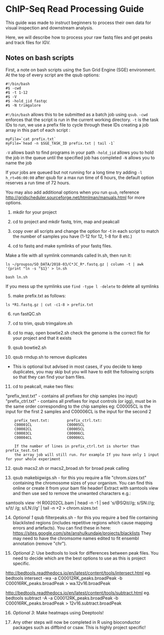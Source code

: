 # ChIP-Seq Read Processing Guide

This guide was made to instruct beginners to process their own data for visual inspection and downstream analysis.

Here, we will describe how to process your raw fastq files and get peaks and track files for IGV.

## Notes on bash scripts

First, a note on bash scripts using the Sun Grid Engine (SGE) environment. 
At the top of every script are the qsub options:

```
#!/bin/bash
#$ -cwd
#$ -t 1-12
#$ -V
#$ -hold_jid fastqc
#$ -N trimgalore

```

```#!/bin/bash``` allows this to be submitted as a batch job using ```qsub```.
```-cwd``` enforces that the script is run in the current working directory.
```-t``` is the task IDs to run, we use a prefix file to cycle through these IDs creating a job array in this part of each script :

```
myFile=`cat prefix.txt`
myFile=`head -n $SGE_TASK_ID prefix.txt | tail -1`
```

```-V``` allows bash to find programs in your path
```-hold_jid``` allows you to hold the job in the queue until the specified job has completed
```-N``` allows you to name the job

If your jobs are queued but not running for a long time try adding ```-l h_rt=06:00:00``` after qsub for a max run time of 6 hours,
the default option reserves a run time of 72 hours.

You may also add additional options when you run ```qsub```, reference http://gridscheduler.sourceforge.net/htmlman/manuals.html for more options.

1) mkdir for your project

2) cd to project and mkdir fastq, trim, map and peakcall

3) copy over all scripts and change the option for -t in each script to match the
number of samples you have (1-12 for 12, 1-8 for 8 etc.)

4) cd to fastq and make symlinks of your fastq files.

Make a file with all symlink commands called ln.sh, then run it:

```
ls ~/groupso/SO_DATA/2018-03/C*JC_R*.fastq.gz | column -t | awk '{print "ln -s "$1}' > ln.sh

bash ln.sh
```
If you mess up the symlinks use ```find -type l -delete``` to delete all symlinks

5) make prefix.txt as follows:

```
ls *R1.fastq.gz | cut -c1-8 > prefix.txt
```

6) run fastQC.sh 


7) cd to trim, qsub trimgalore.sh
8) cd to map, open bowtie2.sh check the genome is the correct file for your project
and that it exists
9) qsub bowtie2.sh
10) qsub rmdup.sh to remove duplicates
- This is optional but advised in most cases,
if you decide to keep duplicates, you may skip but you will have to edit
the following scripts so that they can find your bam files.

11) cd to peakcall, make two files:

"prefix_test.txt" - contains all prefixes for chip samples (no input)
        "prefix_ctrl.txt" - contains all prefixes for input controls (or igg),
        must be in the same order corresponding to the chip samples
        eg: C00005CL is the input for the first 2 samples and C00006CL is the
        input for the second 2

        prefix_test.txt:        prefix_ctrl.txt:
        C00001CL                C00005CL
        C00002CL                C00005CL
        C00003CL                C00006CL
        C00004CL                C00006CL

        If the number of lines in prefix_ctrl.txt is shorter than prefix_test.txt
        the array job will still run. For example If you have only 1 input for your whole experiment

12) qsub macs2.sh or macs2_broad.sh for broad peak calling

13) qsub makebigwigs.sh - for this you require a file "chrom.sizes.txt" containing the chromosome
sizes of your organism. You can find this online or create it from your bam
file header! Extract with samtools view and then use sed to remove the
unwanted characters e.g.:

samtools view -H R00202CL.bam | head -n -1 | sed 's/@SQ\t//g; s/SN://g; s/\t/ /g; s/LN://g' | tail -n +2 > chrom.sizes.txt

14) *Optional 1*  qsub filterpeaks.sh - for this you require a bed file
containing blacklisted regions (includes repetitive regions which cause
mapping errors and artefacts). You can find these in here:
https://sites.google.com/site/anshulkundaje/projects/blacklists
They may need to have the chromsome names edited to fit ensembl annotation (remove "chr").

15) *Optional 2*: Use bedtools to look for differences between peak files. You need to
decide which are the best options to use as this is project specific.

http://bedtools.readthedocs.io/en/latest/content/tools/intersect.html
eg.
bedtools intersect -wa -a C00012RK_peaks.broadPeak -b C00016RK_peaks.broadPeak > wa.12v16.broadPeak

http://bedtools.readthedocs.io/en/latest/content/tools/subtract.html
eg.
bedtools subtract -A -a C00012RK_peaks.broadPeak -b C00016RK_peaks.broadPeak > 12v16.subtract.broadPeak

16) *Optional 3*: Make heatmaps using Deeptools!

17) Any other steps will now be completed in R using bioconductor packages
such as diffbind or csaw. This is highly project specific!
       


